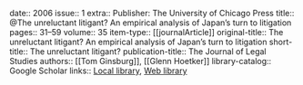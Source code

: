 date:: 2006
issue:: 1
extra:: Publisher: The University of Chicago Press
title:: @The unreluctant litigant? An empirical analysis of Japan’s turn to litigation
pages:: 31–59
volume:: 35
item-type:: [[journalArticle]]
original-title:: The unreluctant litigant? An empirical analysis of Japan’s turn to litigation
short-title:: The unreluctant litigant?
publication-title:: The Journal of Legal Studies
authors:: [[Tom Ginsburg]], [[Glenn Hoetker]]
library-catalog:: Google Scholar
links:: [Local library](zotero://select/library/items/6CAPKUW6), [Web library](https://www.zotero.org/users/6520516/items/6CAPKUW6)
